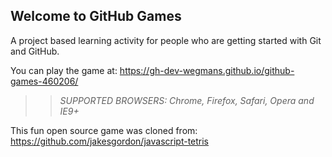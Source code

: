 ## Welcome to GitHub Games

A project based learning activity for people who are getting started with Git and GitHub.

You can play the game at: https://gh-dev-wegmans.github.io/github-games-460206/

>> _*SUPPORTED BROWSERS*: Chrome, Firefox, Safari, Opera and IE9+_

This fun open source game was cloned from: https://github.com/jakesgordon/javascript-tetris

